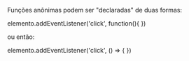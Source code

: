 Funções anônimas podem ser "declaradas" de duas formas:

elemento.addEventListener('click', function(){
})

ou então:

elemento.addEventListener('click', () => {
})